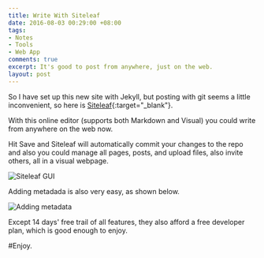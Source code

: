 ```yaml
---
title: Write With Siteleaf
date: 2016-08-03 00:29:00 +08:00
tags:
- Notes
- Tools
- Web App
comments: true
excerpt: It's good to post from anywhere, just on the web.
layout: post
---
```


So I have set up this new site with Jekyll, but posting with git seems a little inconvenient, so here is [Siteleaf](http://www.siteleaf.com/){:target="_blank"}.

With this online editor (supports both Markdown and Visual) you could write from anywhere on the web now.

Hit Save and Siteleaf will automatically commit your changes to the repo and also you could manage all pages, posts, and upload files, also invite others, all in a visual webpage.

![Siteleaf GUI](https://ooo.0o0.ooo/2016/08/02/57a0ccc944873.png)

Adding  metadada is also very easy, as shown below.

![Adding metadata](https://ooo.0o0.ooo/2016/08/02/57a0ccc935b60.png)

Except 14 days' free trail of all features, they also afford a free developer plan, which is good enough to enjoy.

#Enjoy.